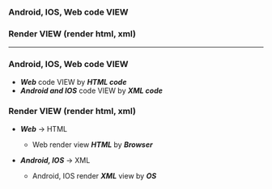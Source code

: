 
### Android, IOS, Web code VIEW
### Render VIEW (render html, xml)
-----------------------------

### Android, IOS, Web code VIEW
  - ***Web*** code VIEW by ***HTML code***
  - ***Android and IOS*** code VIEW by ***XML code***

### Render VIEW (render html, xml)
  - ***Web*** -> HTML
    - Web render view ***HTML*** by ***Browser***
    
  - ***Android, IOS*** -> XML
    - Android, IOS render ***XML*** view by ***OS***
